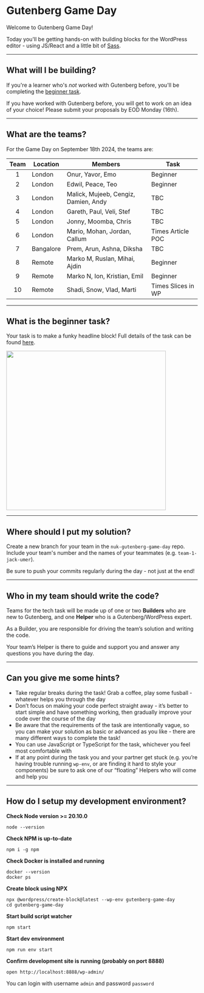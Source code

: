# Gutenberg Game Day

Welcome to Gutenberg Game Day!

Today you'll be getting hands-on with building blocks for the WordPress editor - using JS/React and a little bit of [Sass](https://sass-lang.com/).

---

## What will I be building?

If you're a learner who's _not_ worked with Gutenberg before, you'll be completing the [beginner task](#what-is-the-beginner-task).

If you have worked with Gutenberg before, you will get to work on an idea of your choice! Please submit your proposals by EOD Monday (16th).

---

## What are the teams?

For the Game Day on September 18th 2024, the teams are:

| Team | Location  | Members                              | Task                      |
|:----:| --------- | ------------------------------------ | ------------------------- |
| 1    | London    | Onur, Yavor, Emo                     | Beginner                  |
| 2    | London    | Edwil, Peace, Teo                    | Beginner                  |
| 3    | London    | Malick, Mujeeb, Cengiz, Damien, Andy | TBC                       |
| 4    | London    | Gareth, Paul, Veli, Stef             | TBC                       |
| 5    | London    | Jonny, Moomba, Chris                 | TBC                       |
| 6    | London    | Mario, Mohan, Jordan, Callum         | Times Article POC         |
| 7    | Bangalore | Prem, Arun, Ashna, Diksha            | TBC                       |
| 8    | Remote    | Marko M, Ruslan, Mihai, Ajdin        | Beginner                  |
| 9    | Remote    | Marko N, Ion, Kristian, Emil         | Beginner                  |
| 10   | Remote    | Shadi, Snow, Vlad, Marti             | Times Slices in WP        |

---

## What is the beginner task?

Your task is to make a funky headline block! Full details of the task can be found [here](./TASK.md).

<img src="assets/funky-headline.png " width="420" >

---

## Where should I put my solution?

Create a new branch for your team in the `nuk-gutenberg-game-day` repo. Include your team's number and the names of your teammates (e.g. `team-1-jack-umer`).

Be sure to push your commits regularly during the day - not just at the end!

---

## Who in my team should write the code?

Teams for the tech task will be made up of one or two **Builders** who are new to Gutenberg, and one **Helper** who is a Gutenberg/WordPress expert.

As a Builder, you are responsible for driving the team’s solution and writing the code.

Your team’s Helper is there to guide and support you and answer any questions you have during the day.

---

## Can you give me some hints?

- Take regular breaks during the task! Grab a coffee, play some fusball - whatever helps you through the day
- Don’t focus on making your code perfect straight away - it’s better to start simple and have something working, then gradually improve your code over the course of the day
- Be aware that the requirements of the task are intentionally vague, so you can make your solution as basic or advanced as you like - there are many different ways to complete the task!
- You can use JavaScript or TypeScript for the task, whichever you feel most comfortable with
- If at any point during the task you and your partner get stuck (e.g. you’re having trouble running `wp-env`, or are finding it hard to style your components) be sure to ask one of our “floating” Helpers who will come and help you

---

## How do I setup my development environment?

**Check Node version >= 20.10.0**
```
node --version
```

**Check NPM is up-to-date**
```
npm i -g npm
```

**Check Docker is installed and running**
```
docker --version
docker ps
```

**Create block using NPX**
```
npx @wordpress/create-block@latest --wp-env gutenberg-game-day
cd gutenberg-game-day
```

**Start build script watcher**
```
npm start
```

**Start dev environment**
```
npm run env start
```

**Confirm development site is running (probably on port 8888)**
```
open http://localhost:8888/wp-admin/
```
You can login with username `admin` and password `password`
